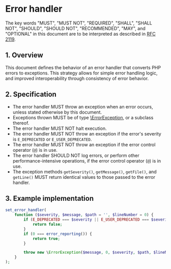 # Error handler

The key words "MUST", "MUST NOT", "REQUIRED", "SHALL", "SHALL NOT", "SHOULD",
"SHOULD NOT", "RECOMMENDED", "MAY", and "OPTIONAL" in this document are to be
interpreted as described in [RFC 2119].

## 1. Overview

This document defines the behavior of an error handler that converts PHP errors
to exceptions. This strategy allows for simple error handling logic, and
improved interoperability through consistency of error behavior.

## 2. Specification

- The error handler MUST throw an exception when an error occurs, unless stated
  otherwise by this document.
- Exceptions thrown MUST be of type [\ErrorException], or a subclass thereof.
- The error handler MUST NOT halt execution.
- The error handler MUST NOT throw an exception if the error's severity is
  `E_DEPRECATED` or `E_USER_DEPRECATED`.
- The error handler MUST NOT throw an exception if the error control operator
  (`@`) is in use.
- The error handler SHOULD NOT log errors, or perform other
  performance-intensive operations, if the error control operator (`@`) is in
  use.
- The exception methods `getSeverity()`, `getMessage()`, `getFile()`, and
  `getLine()` MUST return identical values to those passed to the error handler.

## 3. Example implementation

```php
set_error_handler(
    function ($severity, $message, $path = '', $lineNumber = 0) {
        if (E_DEPRECATED === $severity || E_USER_DEPRECATED === $severity) {
            return false;
        }
        if (0 === error_reporting()) {
            return true;
        }

        throw new \ErrorException($message, 0, $severity, $path, $lineNumber);
    }
);
```

<!-- References -->

[\ErrorException]: http://php.net/manual/en/class.errorexception.php
[RFC 2119]: http://tools.ietf.org/html/rfc2119
